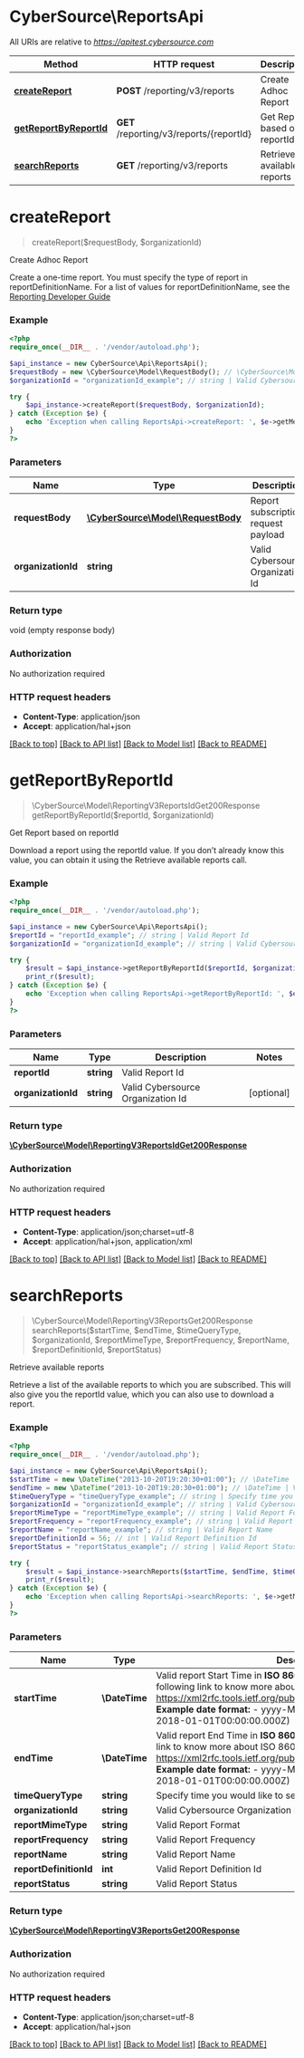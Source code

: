 # CyberSource\ReportsApi

All URIs are relative to *https://apitest.cybersource.com*

Method | HTTP request | Description
------------- | ------------- | -------------
[**createReport**](ReportsApi.md#createReport) | **POST** /reporting/v3/reports | Create Adhoc Report
[**getReportByReportId**](ReportsApi.md#getReportByReportId) | **GET** /reporting/v3/reports/{reportId} | Get Report based on reportId
[**searchReports**](ReportsApi.md#searchReports) | **GET** /reporting/v3/reports | Retrieve available reports


# **createReport**
> createReport($requestBody, $organizationId)

Create Adhoc Report

Create a one-time report. You must specify the type of report in reportDefinitionName. For a list of values for reportDefinitionName, see the [Reporting Developer Guide](https://www.cybersource.com/developers/documentation/reporting_and_reconciliation)

### Example
```php
<?php
require_once(__DIR__ . '/vendor/autoload.php');

$api_instance = new CyberSource\Api\ReportsApi();
$requestBody = new \CyberSource\Model\RequestBody(); // \CyberSource\Model\RequestBody | Report subscription request payload
$organizationId = "organizationId_example"; // string | Valid Cybersource Organization Id

try {
    $api_instance->createReport($requestBody, $organizationId);
} catch (Exception $e) {
    echo 'Exception when calling ReportsApi->createReport: ', $e->getMessage(), PHP_EOL;
}
?>
```

### Parameters

Name | Type | Description  | Notes
------------- | ------------- | ------------- | -------------
 **requestBody** | [**\CyberSource\Model\RequestBody**](../Model/RequestBody.md)| Report subscription request payload |
 **organizationId** | **string**| Valid Cybersource Organization Id | [optional]

### Return type

void (empty response body)

### Authorization

No authorization required

### HTTP request headers

 - **Content-Type**: application/json
 - **Accept**: application/hal+json

[[Back to top]](#) [[Back to API list]](../../README.md#documentation-for-api-endpoints) [[Back to Model list]](../../README.md#documentation-for-models) [[Back to README]](../../README.md)

# **getReportByReportId**
> \CyberSource\Model\ReportingV3ReportsIdGet200Response getReportByReportId($reportId, $organizationId)

Get Report based on reportId

Download a report using the reportId value. If you don’t already know this value, you can obtain it using the Retrieve available reports call.

### Example
```php
<?php
require_once(__DIR__ . '/vendor/autoload.php');

$api_instance = new CyberSource\Api\ReportsApi();
$reportId = "reportId_example"; // string | Valid Report Id
$organizationId = "organizationId_example"; // string | Valid Cybersource Organization Id

try {
    $result = $api_instance->getReportByReportId($reportId, $organizationId);
    print_r($result);
} catch (Exception $e) {
    echo 'Exception when calling ReportsApi->getReportByReportId: ', $e->getMessage(), PHP_EOL;
}
?>
```

### Parameters

Name | Type | Description  | Notes
------------- | ------------- | ------------- | -------------
 **reportId** | **string**| Valid Report Id |
 **organizationId** | **string**| Valid Cybersource Organization Id | [optional]

### Return type

[**\CyberSource\Model\ReportingV3ReportsIdGet200Response**](../Model/ReportingV3ReportsIdGet200Response.md)

### Authorization

No authorization required

### HTTP request headers

 - **Content-Type**: application/json;charset=utf-8
 - **Accept**: application/hal+json, application/xml

[[Back to top]](#) [[Back to API list]](../../README.md#documentation-for-api-endpoints) [[Back to Model list]](../../README.md#documentation-for-models) [[Back to README]](../../README.md)

# **searchReports**
> \CyberSource\Model\ReportingV3ReportsGet200Response searchReports($startTime, $endTime, $timeQueryType, $organizationId, $reportMimeType, $reportFrequency, $reportName, $reportDefinitionId, $reportStatus)

Retrieve available reports

Retrieve a list of the available reports to which you are subscribed. This will also give you the reportId value, which you can also use to download a report.

### Example
```php
<?php
require_once(__DIR__ . '/vendor/autoload.php');

$api_instance = new CyberSource\Api\ReportsApi();
$startTime = new \DateTime("2013-10-20T19:20:30+01:00"); // \DateTime | Valid report Start Time in **ISO 8601 format** Please refer the following link to know more about ISO 8601 format. - https://xml2rfc.tools.ietf.org/public/rfc/html/rfc3339.html#anchor14   **Example date format:**   - yyyy-MM-dd'T'HH:mm:ss.SSSZ (e.g. 2018-01-01T00:00:00.000Z)
$endTime = new \DateTime("2013-10-20T19:20:30+01:00"); // \DateTime | Valid report End Time in **ISO 8601 format** Please refer the following link to know more about ISO 8601 format. - https://xml2rfc.tools.ietf.org/public/rfc/html/rfc3339.html#anchor14   **Example date format:**   - yyyy-MM-dd'T'HH:mm:ss.SSSZ (e.g. 2018-01-01T00:00:00.000Z)
$timeQueryType = "timeQueryType_example"; // string | Specify time you would like to search
$organizationId = "organizationId_example"; // string | Valid Cybersource Organization Id
$reportMimeType = "reportMimeType_example"; // string | Valid Report Format
$reportFrequency = "reportFrequency_example"; // string | Valid Report Frequency
$reportName = "reportName_example"; // string | Valid Report Name
$reportDefinitionId = 56; // int | Valid Report Definition Id
$reportStatus = "reportStatus_example"; // string | Valid Report Status

try {
    $result = $api_instance->searchReports($startTime, $endTime, $timeQueryType, $organizationId, $reportMimeType, $reportFrequency, $reportName, $reportDefinitionId, $reportStatus);
    print_r($result);
} catch (Exception $e) {
    echo 'Exception when calling ReportsApi->searchReports: ', $e->getMessage(), PHP_EOL;
}
?>
```

### Parameters

Name | Type | Description  | Notes
------------- | ------------- | ------------- | -------------
 **startTime** | **\DateTime**| Valid report Start Time in **ISO 8601 format** Please refer the following link to know more about ISO 8601 format. - https://xml2rfc.tools.ietf.org/public/rfc/html/rfc3339.html#anchor14   **Example date format:**   - yyyy-MM-dd&#39;T&#39;HH:mm:ss.SSSZ (e.g. 2018-01-01T00:00:00.000Z) |
 **endTime** | **\DateTime**| Valid report End Time in **ISO 8601 format** Please refer the following link to know more about ISO 8601 format. - https://xml2rfc.tools.ietf.org/public/rfc/html/rfc3339.html#anchor14   **Example date format:**   - yyyy-MM-dd&#39;T&#39;HH:mm:ss.SSSZ (e.g. 2018-01-01T00:00:00.000Z) |
 **timeQueryType** | **string**| Specify time you would like to search |
 **organizationId** | **string**| Valid Cybersource Organization Id | [optional]
 **reportMimeType** | **string**| Valid Report Format | [optional]
 **reportFrequency** | **string**| Valid Report Frequency | [optional]
 **reportName** | **string**| Valid Report Name | [optional]
 **reportDefinitionId** | **int**| Valid Report Definition Id | [optional]
 **reportStatus** | **string**| Valid Report Status | [optional]

### Return type

[**\CyberSource\Model\ReportingV3ReportsGet200Response**](../Model/ReportingV3ReportsGet200Response.md)

### Authorization

No authorization required

### HTTP request headers

 - **Content-Type**: application/json;charset=utf-8
 - **Accept**: application/hal+json

[[Back to top]](#) [[Back to API list]](../../README.md#documentation-for-api-endpoints) [[Back to Model list]](../../README.md#documentation-for-models) [[Back to README]](../../README.md)

